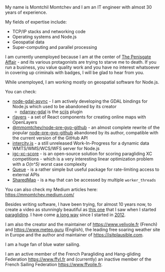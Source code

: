 My name is Momtchil Momtchev and I am an IT engineer with almost 30 years of experience.

My fields of expertise include:
* TCP/IP stacks and networking code
* Operating systems and Node.js
* Geospatial data
* Super-computing and parallel processing

I am currently unemployed because I am at the center of [The Penisgate Affair](https://github.com/mmomtchev/mmomtchev/blob/master/PENISGATE.md) - and its various protagonists are trying to starve me to death. If you run a business, you value quality work and you have no interest whatsoever in covering up criminals with badges, I will be glad to hear from you.

While unemployed, I am working mostly on geospatial software for Node.js.

You can check:

* [node-gdal-async](https://github.com/mmomtchev/node-gdal-async) - I am actively developing the GDAL bindings for Node.js which used to be abandoned by its creator
  - [ndarray-gdal](https://github.com/mmomtchev/ndarray-gdal) is the [scijs](https://github.com/scijs/ndarray) plugin
* [rlayers](https://github.com/mmomtchev/rlayers) - a set of React components for creating online maps with OpenLayers
* [@mmomtchev/node-pre-gyp-github](https://github.com/mmomtchev/node-pre-gyp-github) - an almost complete rewrite of the popular [node-pre-gyp-github](https://github.com/mmomtchev/node-pre-gyp-github) abandoned by its author, compatible with the current version of the GitHub API
* [intercity.js](https://github.com/mmomtchev/intercity) - a still unreleased Work-In-Progress for a dynamic data WMTS/WMS/WCS/WFS server for Node.js
* [igc-xc-score](https://github.com/mmomtchev/igc-xc-score) - is an open-source solution for scoring paragliding XC competitions - which is a very interesting linear optimization problem with a *O(n^5)* worst case complexity
* [Queue](https://github.com/mmomtchev/Queue) - is a rather simple but useful package for rate-limiting access to external APIs
* [SharedMap](https://github.com/mmomtchev/SharedMap) - is a `Map` that can be accessed by multiple `worker_threads`

You can also check my Medium articles here: <https://mmomtchev.medium.com/>

Besides writing software, I have been trying, for almost 10 years now, to create a video as stunningly beautiful as [this one](https://www.youtube.com/watch?v=a71bZ1YG68U) that I saw when I started [paragliding](https://github.com/mmomtchev/mmomtchev/blob/master/AERIAL_SPORTS.md). I have come [a long way](https://www.youtube.com/user/momtchev) since I started in [2012](https://www.youtube.com/watch?v=fzTU611kfrw).

I am also the creator and the maintainer of <https://www.velivole.fr> (French) and <https://www.meteo.guru> (English), the leading free soaring weather site in Europe and the author and maintainer of <https://isitplausible.com>.

I am a huge fan of blue water sailing.

I am an active member of the French Paragliding and Hang-gliding Federation <https://www.ffvl.fr> and (currently) an inactive member of the French Sailing Federation <https://www.ffvoile.fr>.
